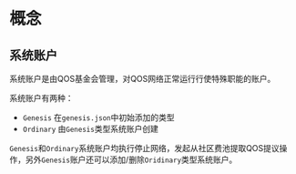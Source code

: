 # 概念

## 系统账户

系统账户是由QOS基金会管理，对QOS网络正常运行行使特殊职能的账户。

系统账户有两种：
- `Genesis` 在`genesis.json`中初始添加的类型
- `Ordinary` 由`Genesis`类型系统账户创建

`Genesis`和`Ordinary`系统账户均执行停止网络，发起从社区费池提取QOS提议操作，另外`Genesis`账户还可以添加/删除`Oridinary`类型系统账户。